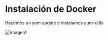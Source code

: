 # Instalación de Docker

Hacemos un yum update e instalamos yum-utils

![imagen1](imagenes/imagen1)

